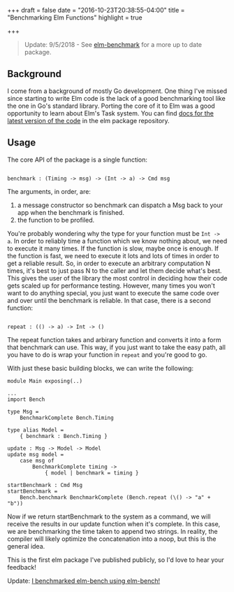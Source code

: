 +++
draft = false
date = "2016-10-23T20:38:55-04:00"
title = "Benchmarking Elm Functions"
highlight = true

+++

> Update: 9/5/2018 - See [elm-benchmark](https://www.brianthicks.com/post/2017/02/27/introducing-elm-benchmark/) for a more up to date package.

## Background

I come from a background of mostly Go development. One thing I've missed since starting 
to write Elm code is the lack of a good benchmarking tool like the one in Go's standard library.
Porting the core of it to Elm was a good opportunity to learn about Elm's Task system. 
You can find [docs for the latest version of the code](http://package.elm-lang.org/packages/Logiraptor/elm-bench/latest) in the elm package repository.

## Usage

The core API of the package is a single function:

``` 

benchmark : (Timing -> msg) -> (Int -> a) -> Cmd msg

```

The arguments, in order, are: 

1. a message constructor so benchmark can dispatch a Msg back to your app when the benchmark is finished.
2. the function to be profiled.

You're probably wondering why the type for your function must be `Int -> a`.
In order to reliably time a function which we know nothing about, we need to execute it many times. If the function is slow, maybe once is enough.
If the function is fast, we need to execute it lots and lots of times in order to get a reliable result. 
So, in order to execute an arbitrary computation N times, it's best to just pass N to the caller and let 
them decide what's best. This gives the user of the library the most control in deciding how their code 
gets scaled up for performance testing. However, many times you won't want to do anything special, 
you just want to execute the same code over and over until the benchmark is reliable. In that case, there is a second function:

```

repeat : (() -> a) -> Int -> ()

```

The repeat function takes and arbirary function and converts it into a form that benchmark can use. This way, if you just want to take the easy path, 
all you have to do is wrap your function in `repeat` and you're good to go. 

With just these basic building blocks, we can write the following:

```
module Main exposing(..)

...
import Bench

type Msg = 
    BenchmarkComplete Bench.Timing

type alias Model =
    { benchmark : Bench.Timing }

update : Msg -> Model -> Model
update msg model =
    case msg of
        BenchmarkComplete timing ->
            { model | benchmark = timing }

startBenchmark : Cmd Msg
startBenchmark =
    Bench.benchmark BenchmarkComplete (Bench.repeat (\() -> "a" + "b"))

```

Now if we return startBenchmark to the system as a command, we will receive the results in our 
update function when it's complete. In this case, we are benchmarking the time taken to append
two strings. In reality, the compiler will likely optimize the concatenation into a noop, but this is the general idea.

This is the first elm package I've published publicly, so I'd love to hear your feedback!

Update: [I benchmarked elm-bench using elm-bench!][benchception]

[benchception]: /blog/benchception
